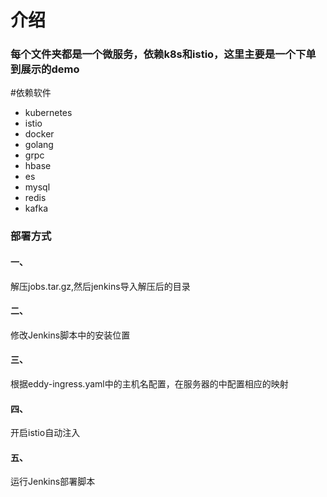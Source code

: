 # 介绍
### 每个文件夹都是一个微服务，依赖k8s和istio，这里主要是一个下单到展示的demo

#依赖软件
- kubernetes
- istio
- docker
- golang
- grpc
- hbase
- es
- mysql
- redis
- kafka

### 部署方式
#### 一、
解压jobs.tar.gz,然后jenkins导入解压后的目录

#### 二、
修改Jenkins脚本中的安装位置

#### 三、
根据eddy-ingress.yaml中的主机名配置，在服务器的中配置相应的映射

#### 四、
开启istio自动注入

#### 五、
运行Jenkins部署脚本
